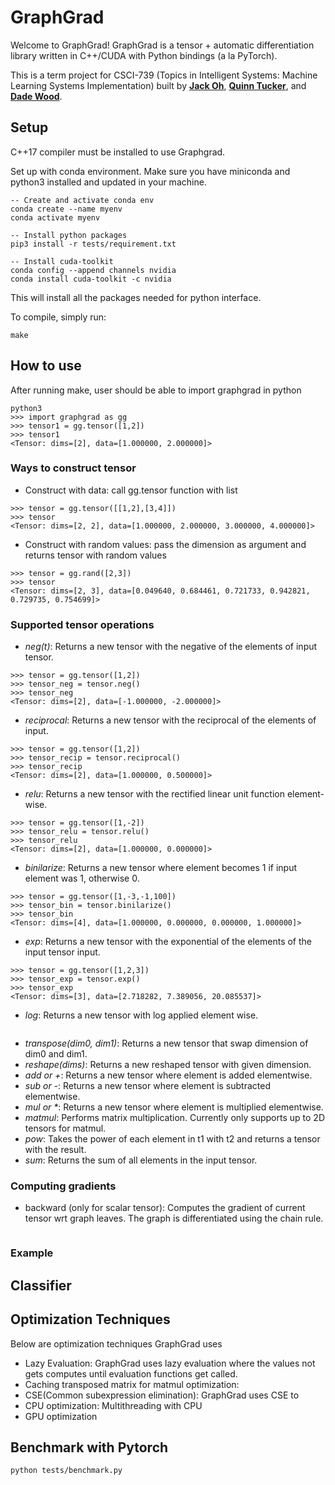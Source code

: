 # GraphGrad

Welcome to GraphGrad! GraphGrad is a tensor + automatic differentiation library written in C++/CUDA with Python bindings (a la PyTorch).

This is a term project for CSCI-739 (Topics in Intelligent Systems: Machine Learning Systems Implementation) built by **[Jack Oh](https://github.com/jack8558)**, **[Quinn Tucker](https://github.com/qxzcode)**, and **[Dade Wood](https://github.com/daw1882)**.

## Setup
C++17 compiler must be installed to use Graphgrad.

Set up with conda environment.
Make sure you have miniconda and python3 installed and updated in your machine.
```
-- Create and activate conda env
conda create --name myenv
conda activate myenv

-- Install python packages
pip3 install -r tests/requirement.txt

-- Install cuda-toolkit
conda config --append channels nvidia
conda install cuda-toolkit -c nvidia
```
This will install all the packages needed for python interface.

To compile, simply run:
```
make
```


## How to use
After running make, user should be able to import graphgrad in python

```
python3
>>> import graphgrad as gg
>>> tensor1 = gg.tensor([1,2])
>>> tensor1
<Tensor: dims=[2], data=[1.000000, 2.000000]>

```

### Ways to construct tensor
- Construct with data: call gg.tensor function with list
```
>>> tensor = gg.tensor([[1,2],[3,4]])
>>> tensor
<Tensor: dims=[2, 2], data=[1.000000, 2.000000, 3.000000, 4.000000]>
```
- Construct with random values: pass the dimension as argument and returns tensor with random values
```
>>> tensor = gg.rand([2,3])
>>> tensor
<Tensor: dims=[2, 3], data=[0.049640, 0.684461, 0.721733, 0.942821, 0.729735, 0.754699]>
```


### Supported tensor operations
- *neg(t)*: Returns a new tensor with the negative of the elements of input tensor.
```
>>> tensor = gg.tensor([1,2])
>>> tensor_neg = tensor.neg()
>>> tensor_neg
<Tensor: dims=[2], data=[-1.000000, -2.000000]>
```
- *reciprocal*: Returns a new tensor with the reciprocal of the elements of input.
```
>>> tensor = gg.tensor([1,2])
>>> tensor_recip = tensor.reciprocal()
>>> tensor_recip
<Tensor: dims=[2], data=[1.000000, 0.500000]>
```
- *relu*: Returns a new tensor with the rectified linear unit function element-wise.
```
>>> tensor = gg.tensor([1,-2])
>>> tensor_relu = tensor.relu()
>>> tensor_relu
<Tensor: dims=[2], data=[1.000000, 0.000000]>
```
- *binilarize*: Returns a new tensor where element becomes 1 if input element was 1, otherwise 0.
```
>>> tensor = gg.tensor([1,-3,-1,100])
>>> tensor_bin = tensor.binilarize()
>>> tensor_bin
<Tensor: dims=[4], data=[1.000000, 0.000000, 0.000000, 1.000000]>
```
- *exp*: Returns a new tensor with the exponential of the elements of the input tensor input.
```
>>> tensor = gg.tensor([1,2,3])
>>> tensor_exp = tensor.exp()
>>> tensor_exp
<Tensor: dims=[3], data=[2.718282, 7.389056, 20.085537]>
```
- *log*: Returns a new tensor with log applied element wise.
```

```
- *transpose(dim0, dim1)*: Returns a new tensor that swap dimension of dim0 and dim1.
- *reshape(dims)*: Returns a new reshaped tensor with given dimension.
- *add or +*: Returns a new tensor where element is added elementwise.
- *sub or -*: Returns a new tensor where element is subtracted elementwise.
- *mul or \**: Returns a new tensor where element is multiplied elementwise.
- *matmul*: Performs matrix multiplication. Currently only supports up to 2D tensors for matmul.
- *pow*: Takes the power of each element in t1 with t2 and returns a tensor with the result.
- *sum*: Returns the sum of all elements in the input tensor.

### Computing gradients
- backward (only for scalar tensor): Computes the gradient of current tensor wrt graph leaves. The graph is differentiated using the chain rule.
```

```

### Example

## Classifier

## Optimization Techniques
Below are optimization techniques GraphGrad uses

- Lazy Evaluation: GraphGrad uses lazy evaluation where the values not gets computes until evaluation functions get called.
- Caching transposed matrix for matmul optimization: 
- CSE(Common subexpression elimination): GraphGrad uses CSE to 
- CPU optimization: Multithreading with CPU
- GPU optimization

## Benchmark with Pytorch
```
python tests/benchmark.py
```
